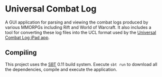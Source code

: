 # Universal Combat Log

A GUI application for parsing and viewing the combat logs produced by various MMORPGs including Rift and World of Warcraft. It also includes a tool for converting these log files into the UCL format used by the [Universal Combat Log iPad app](https://github.com/doxxx/universal-combat-log).

## Compiling

This project uses the [SBT](http://www.scala-sbt.org/download.html) 0.11 build system. Execute `sbt run` to download all the dependencies, compile and execute the application.
